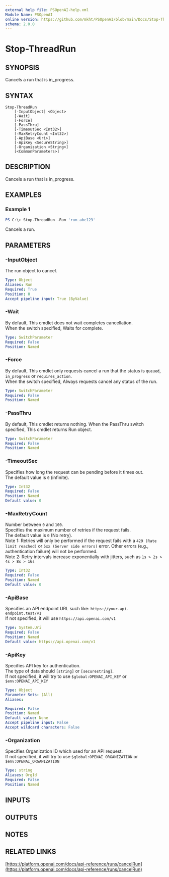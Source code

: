 ```yaml
---
external help file: PSOpenAI-help.xml
Module Name: PSOpenAI
online version: https://github.com/mkht/PSOpenAI/blob/main/Docs/Stop-ThreadRun.md
schema: 2.0.0
---
```


# Stop-ThreadRun

## SYNOPSIS
Cancels a run that is in_progress.

## SYNTAX

```
Stop-ThreadRun
    [-InputObject] <Object>
    [-Wait]
    [-Force]
    [-PassThru]
    [-TimeoutSec <Int32>]
    [-MaxRetryCount <Int32>]
    [-ApiBase <Uri>]
    [-ApiKey <SecureString>]
    [-Organization <String>]
    [<CommonParameters>]
```

## DESCRIPTION
Cancels a run that is in_progress.

## EXAMPLES

### Example 1
```powershell
PS C:\> Stop-ThreadRun -Run 'run_abc123'
```

Cancels a run.

## PARAMETERS

### -InputObject
The run object to cancel.

```yaml
Type: Object
Aliases: Run
Required: True
Position: 0
Accept pipeline input: True (ByValue)
```

### -Wait
By default, This cmdlet does not wait completes cancellation.  
When the switch specified, Waits for complete.

```yaml
Type: SwitchParameter
Required: False
Position: Named
```

### -Force
By default, This cmdlet only requests cancel a run that the status is `queued`, `in_progress` or `requires_action`.  
When the switch specified, Always requests cancel any status of the run.

```yaml
Type: SwitchParameter
Required: False
Position: Named
```

### -PassThru
By default, This cmdlet returns nothing.
When the PassThru switch specified, This cmdlet returns Run object.

```yaml
Type: SwitchParameter
Required: False
Position: Named
```

### -TimeoutSec
Specifies how long the request can be pending before it times out.  
The default value is `0` (infinite).

```yaml
Type: Int32
Required: False
Position: Named
Default value: 0
```

### -MaxRetryCount
Number between `0` and `100`.  
Specifies the maximum number of retries if the request fails.  
The default value is `0` (No retry).  
Note 1: Retries will only be performed if the request fails with a `429 (Rate limit reached)` or `5xx (Server side errors)` error. Other errors (e.g., authentication failure) will not be performed.  
Note 2: Retry intervals increase exponentially with jitters, such as `1s > 2s > 4s > 8s > 16s`

```yaml
Type: Int32
Required: False
Position: Named
Default value: 0
```

### -ApiBase
Specifies an API endpoint URL such like: `https://your-api-endpoint.test/v1`  
If not specified, it will use `https://api.openai.com/v1`

```yaml
Type: System.Uri
Required: False
Position: Named
Default value: https://api.openai.com/v1
```

### -ApiKey
Specifies API key for authentication.  
The type of data should `[string]` or `[securestring]`.  
If not specified, it will try to use `$global:OPENAI_API_KEY` or `$env:OPENAI_API_KEY`

```yaml
Type: Object
Parameter Sets: (All)
Aliases:

Required: False
Position: Named
Default value: None
Accept pipeline input: False
Accept wildcard characters: False
```

### -Organization
Specifies Organization ID which used for an API request.  
If not specified, it will try to use `$global:OPENAI_ORGANIZATION` or `$env:OPENAI_ORGANIZATION`

```yaml
Type: string
Aliases: OrgId
Required: False
Position: Named
```

## INPUTS

## OUTPUTS

## NOTES

## RELATED LINKS

[https://platform.openai.com/docs/api-reference/runs/cancelRun](https://platform.openai.com/docs/api-reference/runs/cancelRun)

